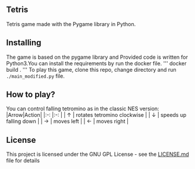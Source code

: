 ## Tetris
Tetris game made with the Pygame library in Python.
## Installing
The game is based on the pygame library and Provided code is written for Python3.You can install the requirements by run the docker file.
'''
docker build .
'''
To play this game, clone this repo, change directory and run ```./main_modified.py``` file.
## How to play?
You can control falling tetromino as in the classic NES version:
|Arrow|Action|
|:-:	|:-:	|
| ↑ 	| rotates tetromino clockwise 	|
| ↓ 	| speeds up falling down 	|
| → 	| moves left 	|
| ← 	| moves right 	|
## License

This project is licensed under the GNU GPL License - see the [LICENSE.md](LICENSE.md) file for details
